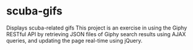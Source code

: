 # scuba-gifs
Displays scuba-related gifs
This project is an exercise in using the Giphy RESTful API by retrieving JSON files of Giphy search results using AJAX queries, and updating the page real-time using jQuery.
